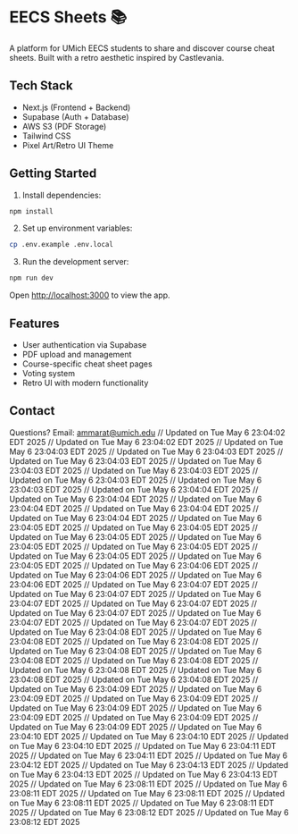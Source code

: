 # EECS Sheets 📚

A platform for UMich EECS students to share and discover course cheat sheets. Built with a retro aesthetic inspired by Castlevania.

## Tech Stack

- Next.js (Frontend + Backend)
- Supabase (Auth + Database)
- AWS S3 (PDF Storage)
- Tailwind CSS
- Pixel Art/Retro UI Theme

## Getting Started

1. Install dependencies:

```bash
npm install
```

2. Set up environment variables:

```bash
cp .env.example .env.local
```

3. Run the development server:

```bash
npm run dev
```

Open [http://localhost:3000](http://localhost:3000) to view the app.

## Features

- User authentication via Supabase
- PDF upload and management
- Course-specific cheat sheet pages
- Voting system
- Retro UI with modern functionality

## Contact

Questions? Email: ammarat@umich.edu
// Updated on Tue May  6 23:04:02 EDT 2025
// Updated on Tue May  6 23:04:02 EDT 2025
// Updated on Tue May  6 23:04:03 EDT 2025
// Updated on Tue May  6 23:04:03 EDT 2025
// Updated on Tue May  6 23:04:03 EDT 2025
// Updated on Tue May  6 23:04:03 EDT 2025
// Updated on Tue May  6 23:04:03 EDT 2025
// Updated on Tue May  6 23:04:03 EDT 2025
// Updated on Tue May  6 23:04:03 EDT 2025
// Updated on Tue May  6 23:04:04 EDT 2025
// Updated on Tue May  6 23:04:04 EDT 2025
// Updated on Tue May  6 23:04:04 EDT 2025
// Updated on Tue May  6 23:04:04 EDT 2025
// Updated on Tue May  6 23:04:04 EDT 2025
// Updated on Tue May  6 23:04:05 EDT 2025
// Updated on Tue May  6 23:04:05 EDT 2025
// Updated on Tue May  6 23:04:05 EDT 2025
// Updated on Tue May  6 23:04:05 EDT 2025
// Updated on Tue May  6 23:04:05 EDT 2025
// Updated on Tue May  6 23:04:05 EDT 2025
// Updated on Tue May  6 23:04:05 EDT 2025
// Updated on Tue May  6 23:04:06 EDT 2025
// Updated on Tue May  6 23:04:06 EDT 2025
// Updated on Tue May  6 23:04:06 EDT 2025
// Updated on Tue May  6 23:04:07 EDT 2025
// Updated on Tue May  6 23:04:07 EDT 2025
// Updated on Tue May  6 23:04:07 EDT 2025
// Updated on Tue May  6 23:04:07 EDT 2025
// Updated on Tue May  6 23:04:07 EDT 2025
// Updated on Tue May  6 23:04:07 EDT 2025
// Updated on Tue May  6 23:04:07 EDT 2025
// Updated on Tue May  6 23:04:08 EDT 2025
// Updated on Tue May  6 23:04:08 EDT 2025
// Updated on Tue May  6 23:04:08 EDT 2025
// Updated on Tue May  6 23:04:08 EDT 2025
// Updated on Tue May  6 23:04:08 EDT 2025
// Updated on Tue May  6 23:04:08 EDT 2025
// Updated on Tue May  6 23:04:08 EDT 2025
// Updated on Tue May  6 23:04:08 EDT 2025
// Updated on Tue May  6 23:04:08 EDT 2025
// Updated on Tue May  6 23:04:09 EDT 2025
// Updated on Tue May  6 23:04:09 EDT 2025
// Updated on Tue May  6 23:04:09 EDT 2025
// Updated on Tue May  6 23:04:09 EDT 2025
// Updated on Tue May  6 23:04:09 EDT 2025
// Updated on Tue May  6 23:04:09 EDT 2025
// Updated on Tue May  6 23:04:09 EDT 2025
// Updated on Tue May  6 23:04:10 EDT 2025
// Updated on Tue May  6 23:04:10 EDT 2025
// Updated on Tue May  6 23:04:10 EDT 2025
// Updated on Tue May  6 23:04:11 EDT 2025
// Updated on Tue May  6 23:04:11 EDT 2025
// Updated on Tue May  6 23:04:12 EDT 2025
// Updated on Tue May  6 23:04:13 EDT 2025
// Updated on Tue May  6 23:04:13 EDT 2025
// Updated on Tue May  6 23:04:13 EDT 2025
// Updated on Tue May  6 23:08:11 EDT 2025
// Updated on Tue May  6 23:08:11 EDT 2025
// Updated on Tue May  6 23:08:11 EDT 2025
// Updated on Tue May  6 23:08:11 EDT 2025
// Updated on Tue May  6 23:08:11 EDT 2025
// Updated on Tue May  6 23:08:12 EDT 2025
// Updated on Tue May  6 23:08:12 EDT 2025
